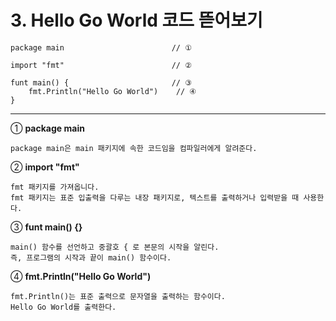 # 3. Hello Go World 코드 뜯어보기

    package main                        // ①

    import "fmt"                        // ②

    funt main() {                       // ③
        fmt.Println("Hello Go World")    // ④
    }

---

① **package main**

    package main은 main 패키지에 속한 코드임을 컴파일러에게 알려준다.


② **import "fmt"**

    fmt 패키지를 가져옵니다.
    fmt 패키지는 표준 입출력을 다루는 내장 패키지로, 텍스트를 출력하거나 입력받을 때 사용한다.

        
③ **funt main() {}**

    main() 함수를 선언하고 중괄호 { 로 본문의 시작을 알린다.
    즉, 프로그램의 시작과 끝이 main() 함수이다.

④ **fmt.Println("Hello Go World")**

    fmt.Println()는 표준 출력으로 문자열을 출력하는 함수이다.
    Hello Go World를 출력한다.


